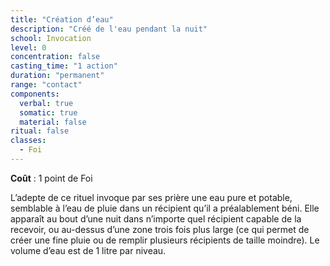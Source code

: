 ```yaml
---
title: "Création d’eau"
description: "Créé de l'eau pendant la nuit"
school: Invocation
level: 0
concentration: false
casting_time: "1 action"
duration: "permanent"
range: "contact"
components:
  verbal: true
  somatic: true
  material: false
ritual: false
classes:
  - Foi
---
```

**Coût** : 1 point de Foi  

L’adepte de ce rituel invoque par ses prière une eau pure et potable, semblable à l’eau de pluie dans un récipient qu’il a préalablement béni. Elle apparaît au bout d’une nuit dans n’importe quel récipient capable de la recevoir, ou au-dessus d’une zone trois fois plus large (ce qui permet de créer une fine pluie ou de remplir plusieurs récipients de taille moindre). Le volume d’eau est de 1 litre par niveau.  
